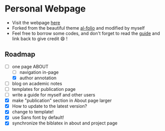 # Personal Webpage

- Visit the webpage [here](https://ryushinn.github.io)
- Forked from the beautiful theme [al-folio](https://github.com/alshedivat/al-folio) and modified by myself
- Feel free to borrow some codes, and don't forget to read the [guide](/_pages/guide.md) and link back to give credit 😄 !

## Roadmap

- [ ] one page ABOUT
  - [ ] navigation in-page
  - [x] author annotation
- [ ] blog on academic notes
- [ ] templates for publication page
- [ ] write a guide for myself and other users
- [x] make "publication" section in About page larger
- [x] How to update to the latest version?
- [x] change to template!
- [x] use Sans font by default!
- [x] synchronize the biblatex in about and project page
